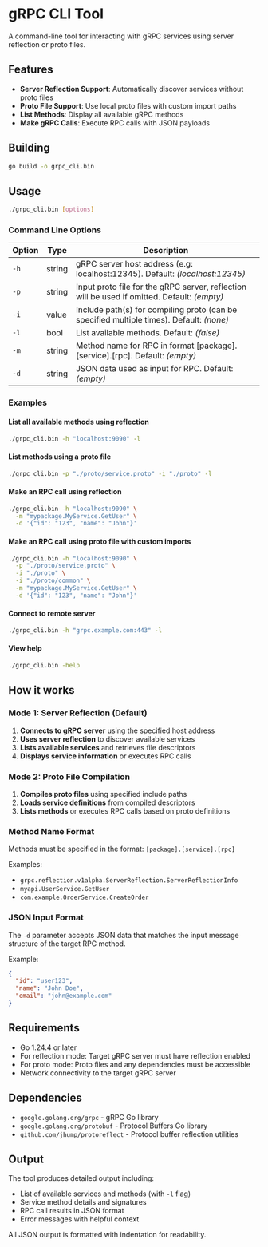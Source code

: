 # gRPC CLI Tool

A command-line tool for interacting with gRPC services using server reflection or proto files.

## Features

- **Server Reflection Support**: Automatically discover services without proto files
- **Proto File Support**: Use local proto files with custom import paths  
- **List Methods**: Display all available gRPC methods
- **Make gRPC Calls**: Execute RPC calls with JSON payloads

## Building

```bash
go build -o grpc_cli.bin
```

## Usage

```bash
./grpc_cli.bin [options]
```

### Command Line Options

| Option | Type | Description |
|--------|------|-------------|
| `-h` | string | gRPC server host address (e.g: localhost:12345). Default: *(localhost:12345)* |
| `-p` | string | Input proto file for the gRPC server, reflection will be used if omitted. Default: *(empty)* |
| `-i` | value | Include path(s) for compiling proto (can be specified multiple times). Default: *(none)* |
| `-l` | bool | List available methods. Default: *(false)* |
| `-m` | string | Method name for RPC in format [package].[service].[rpc]. Default: *(empty)* |
| `-d` | string | JSON data used as input for RPC. Default: *(empty)* |

### Examples

#### List all available methods using reflection
```bash
./grpc_cli.bin -h "localhost:9090" -l
```

#### List methods using a proto file
```bash
./grpc_cli.bin -p "./proto/service.proto" -i "./proto" -l
```

#### Make an RPC call using reflection
```bash
./grpc_cli.bin -h "localhost:9090" \
  -m "mypackage.MyService.GetUser" \
  -d '{"id": "123", "name": "John"}'
```

#### Make an RPC call using proto file with custom imports
```bash
./grpc_cli.bin -h "localhost:9090" \
  -p "./proto/service.proto" \
  -i "./proto" \
  -i "./proto/common" \
  -m "mypackage.MyService.GetUser" \
  -d '{"id": "123", "name": "John"}'
```

#### Connect to remote server
```bash
./grpc_cli.bin -h "grpc.example.com:443" -l
```

#### View help
```bash
./grpc_cli.bin -help
```

## How it works

### Mode 1: Server Reflection (Default)
1. **Connects to gRPC server** using the specified host address
2. **Uses server reflection** to discover available services
3. **Lists available services** and retrieves file descriptors
4. **Displays service information** or executes RPC calls

### Mode 2: Proto File Compilation
1. **Compiles proto files** using specified include paths
2. **Loads service definitions** from compiled descriptors
3. **Lists methods** or executes RPC calls based on proto definitions

### Method Name Format
Methods must be specified in the format: `[package].[service].[rpc]`

Examples:
- `grpc.reflection.v1alpha.ServerReflection.ServerReflectionInfo`
- `myapi.UserService.GetUser`
- `com.example.OrderService.CreateOrder`

### JSON Input Format
The `-d` parameter accepts JSON data that matches the input message structure of the target RPC method.

Example:
```json
{
  "id": "user123",
  "name": "John Doe",
  "email": "john@example.com"
}
```

## Requirements

- Go 1.24.4 or later
- For reflection mode: Target gRPC server must have reflection enabled
- For proto mode: Proto files and any dependencies must be accessible
- Network connectivity to the target gRPC server

## Dependencies

- `google.golang.org/grpc` - gRPC Go library
- `google.golang.org/protobuf` - Protocol Buffers Go library
- `github.com/jhump/protoreflect` - Protocol buffer reflection utilities

## Output

The tool produces detailed output including:
- List of available services and methods (with `-l` flag)
- Service method details and signatures
- RPC call results in JSON format
- Error messages with helpful context

All JSON output is formatted with indentation for readability.